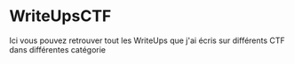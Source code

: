 # WriteUpsCTF

Ici vous pouvez retrouver tout les WriteUps que j'ai écris sur différents CTF dans différentes catégorie
